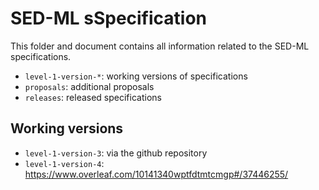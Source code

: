 # SED-ML sSpecification

This folder and document contains all information related to the SED-ML specifications.

* `level-1-version-*`: working versions of specifications
* `proposals`: additional proposals
* `releases`: released specifications

## Working versions
* `level-1-version-3`: via the github repository
* `level-1-version-4`: https://www.overleaf.com/10141340wptfdtmtcmgp#/37446255/
